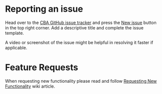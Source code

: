 # Reporting an issue

Head over to the [CBA GitHub issue tracker](https://github.com/CBATeam/CBA_A3/issues) and press the [New issue](https://github.com/CBATeam/CBA_A3/issues/new) button in the top right corner. Add a descriptive title and complete the issue template.

A video or screenshot of the issue might be helpful in resolving it faster if applicable.

# Feature Requests

When requesting new functionality please read and follow [Requesting New Functionality](https://github.com/CBATeam/CBA_A3/wiki/Requesting%20new%20functionality) wiki article.
